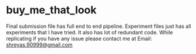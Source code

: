 # buy_me_that_look
Final submission file has full end to end pipeline.
Experiment files just has all experiments that I have tried. It also has lot of redundant code.
While replicating if you have any issue please contact me at Email: shreyas.90999@gmail.com
